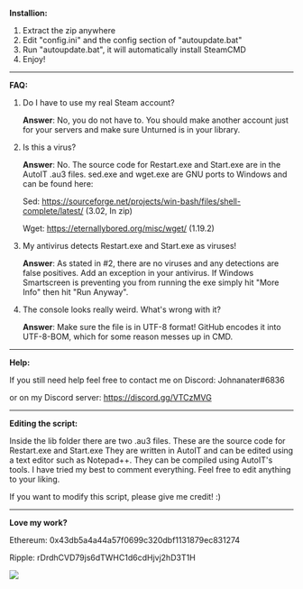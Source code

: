 **Installion:**

1. Extract the zip anywhere
2. Edit "config.ini" and the config section of "autoupdate.bat"
3. Run "autoupdate.bat", it will automatically install SteamCMD
4. Enjoy!

---

**FAQ:**

1. Do I have to use my real Steam account?

	**Answer**: No, you do not have to. You should make another account just for your
	servers and make sure Unturned is in your library.
			
2. Is this a virus?

	**Answer**: No. The source code for Restart.exe and Start.exe are in the AutoIT .au3 files.
	sed.exe and wget.exe are GNU ports to Windows and can be found here:

	Sed: https://sourceforge.net/projects/win-bash/files/shell-complete/latest/ (3.02, In zip)
		
	Wget: https://eternallybored.org/misc/wget/ (1.19.2)
			
3. My antivirus detects Restart.exe and Start.exe as viruses!

	**Answer**: As stated in #2, there are no viruses and any detections are false positives. Add an exception
	in your antivirus. If Windows Smartscreen is preventing you from running the exe simply hit "More Info"
	then hit "Run Anyway".
			
4. The console looks really weird. What's wrong with it?

	**Answer**: Make sure the file is in UTF-8 format! GitHub encodes it into UTF-8-BOM, which for some reason
	messes up in CMD.
	
---
	
**Help:**

If you still need help feel free to contact me on Discord: Johnanater#6836

or on my Discord server: https://discord.gg/VTCzMVG

---	

**Editing the script:**

Inside the lib folder there are two .au3 files. These are the source code for Restart.exe and Start.exe
They are written in AutoIT and can be edited using a text editor such as Notepad++. They can be compiled
using AutoIT's tools.
I have tried my best to comment everything. Feel free to edit anything to your liking.

If you want to modify this script, please give me credit! :)

---	
	
**Love my work?**

Ethereum: 0x43db5a4a44a57f0699c320dbf1131879ec831274

Ripple: rDrdhCVD79js6dTWHC1d6cdHjvj2hD3T1H

[![](https://www.paypalobjects.com/webstatic/en_US/btn/btn_donate_cc_147x47.png)](https://www.paypal.com/cgi-bin/webscr?cmd=_s-xclick&hosted_button_id=7QEHYC457X5SW)

